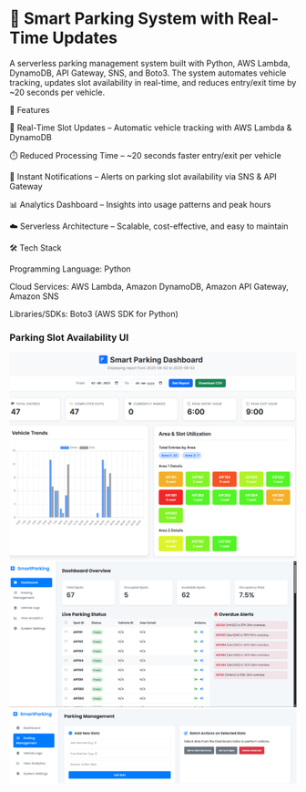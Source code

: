 # 🚗 Smart Parking System with Real-Time Updates

A serverless parking management system built with Python, AWS Lambda, DynamoDB, API Gateway, SNS, and Boto3.
The system automates vehicle tracking, updates slot availability in real-time, and reduces entry/exit time by ~20 seconds per vehicle.

📌 Features

🔄 Real-Time Slot Updates – Automatic vehicle tracking with AWS Lambda & DynamoDB

⏱️ Reduced Processing Time – ~20 seconds faster entry/exit per vehicle

📢 Instant Notifications – Alerts on parking slot availability via SNS & API Gateway

📊 Analytics Dashboard – Insights into usage patterns and peak hours

☁️ Serverless Architecture – Scalable, cost-effective, and easy to maintain

🛠️ Tech Stack

Programming Language: Python

Cloud Services: AWS Lambda, Amazon DynamoDB, Amazon API Gateway, Amazon SNS

Libraries/SDKs: Boto3 (AWS SDK for Python)

### Parking Slot Availability UI  
![UI Screenshot](image/1.png)  
![UI Screenshot](image/2.png)  
![UI Screenshot](image/3.png)  

